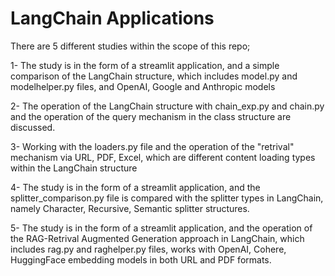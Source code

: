 # LangChain Applications 

There are 5 different studies within the scope of this repo;

1- The study is in the form of a streamlit application, and a simple comparison of the LangChain structure, which includes 
model.py and modelhelper.py files, and OpenAI, Google and Anthropic models

2- The operation of the LangChain structure with chain_exp.py and chain.py and the operation of the query mechanism in the class structure are discussed.

3- Working with the loaders.py file and the operation of the "retrival" mechanism via URL, PDF, Excel, which are different content loading types within the LangChain structure

4- The study is in the form of a streamlit application, and the splitter_comparison.py file is compared with the splitter types in LangChain, 
namely Character, Recursive, Semantic splitter structures.

5- The study is in the form of a streamlit application, and the operation of the RAG-Retrival Augmented Generation approach in LangChain, which includes
rag.py and raghelper.py files, works with OpenAI, Cohere, HuggingFace embedding models in both URL and PDF formats.
